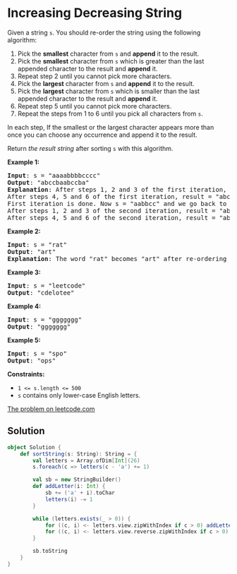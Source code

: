 # Increasing Decreasing String

Given a string `s`. You should re-order the string using the following algorithm:

1. Pick the **smallest** character from `s` and **append** it to the
   result.
2. Pick the **smallest** character from `s` which is greater than the
   last appended character to the result and **append** it.
3. Repeat step 2 until you cannot pick more characters.
4. Pick the **largest** character from `s` and **append** it to the result.
5. Pick the **largest** character from `s` which is smaller than the
   last appended character to the result and **append** it.
6. Repeat step 5 until you cannot pick more characters.
7. Repeat the steps from 1 to 6 until you pick all characters from `s`.

In each step, If the smallest or the largest character appears more than
once you can choose any occurrence and append it to the result.

Return _the result string_ after sorting `s` with this algorithm.

**Example 1:**
<pre>
<b>Input</b>: s = "aaaabbbbcccc"
<b>Output</b>: "abccbaabccba"
<b>Explanation</b>: After steps 1, 2 and 3 of the first iteration, result = "abc"
After steps 4, 5 and 6 of the first iteration, result = "abccba"
First iteration is done. Now s = "aabbcc" and we go back to step 1
After steps 1, 2 and 3 of the second iteration, result = "abccbaabc"
After steps 4, 5 and 6 of the second iteration, result = "abccbaabccba"
</pre>

**Example 2:**
<pre>
<b>Input</b>: s = "rat"
<b>Output</b>: "art"
<b>Explanation</b>: The word "rat" becomes "art" after re-ordering it with the mentioned algorithm.
</pre>

**Example 3:**
<pre>
<b>Input</b>: s = "leetcode"
<b>Output</b>: "cdelotee"
</pre>

**Example 4:**
<pre>
<b>Input</b>: s = "ggggggg"
<b>Output</b>: "ggggggg"
</pre>

**Example 5:**
<pre>
<b>Input</b>: s = "spo"
<b>Output</b>: "ops"
</pre>

**Constraints:**

* `1 <= s.length <= 500`
* `s` contains only lower-case English letters.

[The problem on leetcode.com](https://leetcode.com/problems/increasing-decreasing-string/)

## Solution

```scala
object Solution {
    def sortString(s: String): String = {
        val letters = Array.ofDim[Int](26)
        s.foreach(c => letters(c - 'a') += 1)

        val sb = new StringBuilder()
        def addLetter(i: Int) {
            sb += ('a' + i).toChar
            letters(i) -= 1
        }

        while (letters.exists(_ > 0)) {
            for ((c, i) <- letters.view.zipWithIndex if c > 0) addLetter(i)
            for ((c, i) <- letters.view.reverse.zipWithIndex if c > 0) addLetter(25 - i)
        }

        sb.toString
    }
}
```
